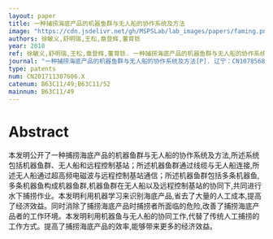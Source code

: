 ```yaml
---
layout: paper
title: 一种捕捞海底产品的机器鱼群与无人船的协作系统及方法
image: "https://cdn.jsdelivr.net/gh/MSPSLab/lab_images/papers/faming.png"
authors: 徐敏义,舒明瑞,王松,章登辉,董育铄
year: 2018
ref: 徐敏义,舒明瑞,王松,章登辉,董育铄. 一种捕捞海底产品的机器鱼群与无人船的协作系统及方法[P]. 辽宁：CN107856824A,2018-03-30
journal: "一种捕捞海底产品的机器鱼群与无人船的协作系统及方法[P]. 辽宁：CN107856824A,2018-03-30"
type: patents
num: CN201711307606.X
catenum: B63C11/49;B63C11/52
mainnum: B63C11/49
---
```


# Abstract

本发明公开了一种捕捞海底产品的机器鱼群与无人船的协作系统及方法,所述系统包括机器鱼群、无人船和远程控制基站；所述机器鱼群通过线缆与无人船连接,所述无人船通过超高频电磁波与远程控制基站通信；所述机器鱼群包括多条机器鱼,多条机器鱼构成机器鱼群,机器鱼群在无人船以及远程控制基站的协同下,共同进行水下捕捞作业。本发明利用机器学习来识别海底产品,省去了大量的人工成本,提高了经济效益。同时消除了捕捞海底产品时捕捞者所面临的危险,改善了捕捞海底产品者的工作环境。本发明利用机器鱼与无人船的协同工作,代替了传统人工捕捞的工作方式。提高了捕捞海底产品的效率,能够带来更多的经济效益。